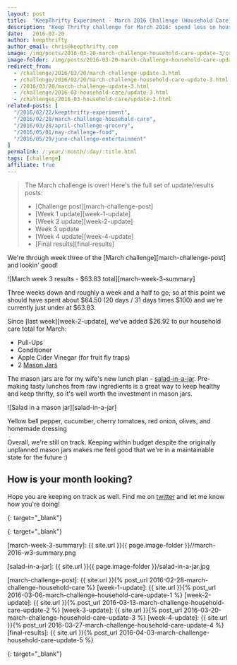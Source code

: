 ```yaml
---
layout: post
title:  "KeepThrifty Experiment - March 2016 Challenge (Household Care) - Week 3 Results"
description: "Keep Thrifty challenge for March 2016: spend less on household items; see our week 3 results"
date:   2016-03-20
author: keepthrifty
author_email: chris@keepthrifty.com
image: /img/posts/2016-03-20-march-challenge-household-care-update-3/coffee-jars.jpg
image-folder: /img/posts/2016-03-20-march-challenge-household-care-update-3
redirect_from:
  - /challenge/2016/03/20/march-challenge-update-3.html
  - /challenge/2016/03/20/march-challenge-household-care-update-3.html
  - /2016/03/20/march-challenge-update-3.html
  - /challenge/2016-03-household-care/update-3.html
  - /challenges/2016-03-household-care/update-3.html
related-posts: [
  "/2016/02/22/keepthrifty-experiment",
  "/2016/02/28/march-challenge-household-care",
  "/2016/03/28/april-challenge-grocery",
  "/2016/05/01/may-challenge-food",
  "/2016/05/29/june-challenge-entertainment"
]
permalink: /:year/:month/:day/:title.html
tags: [challenge]
affiliate: true
---
```


> The March challenge is over! Here's the full set of update/results posts:
>
>   - [Challenge post][march-challenge-post]
>   - [Week 1 update][week-1-update]
>   - [Week 2 update][week-2-update]
>   - Week 3 update
>   - [Week 4 update][week-4-update]
>   - [Final results][final-results]


We're through week three of the [March challenge][march-challenge-post] and lookin' good!

![March week 3 results - $63.83 total][march-week-3-summary]

Three weeks down and roughly a week and a half to go; so at this point we should have spent about $64.50 (20 days / 31 days times $100) and we're currently just under at $63.83.

Since [last week][week-2-update], we've added $26.92 to our household care total for March:

* Pull-Ups
* Conditioner
* Apple Cider Vinegar (for fruit fly traps)
* 2 [Mason Jars][mason-jars]

The mason jars are for my wife's new lunch plan - [salad-in-a-jar][salad-in-a-jar-video]. Pre-making tasty lunches from raw ingredients is a great way to keep healthy and keep thrifty, so it's well worth the investment in mason jars.

![Salad in a mason jar][salad-in-a-jar]
<div class="image-caption">Yellow bell pepper, cucumber, cherry tomatoes, red onion, olives, and homemade dressing</div>

Overall, we're still on track. Keeping within budget despite the originally unplanned mason jars makes me feel good that we're in a maintainable state for the future :)

## How is your month looking? #

Hope you are keeping on track as well. Find me on [twitter][twitter-profile] and let me know how you're doing!

[salad-in-a-jar-video]: https://www.youtube.com/watch?v=RRemVme-3wU
{: target="_blank"}

[twitter-profile]: http://www.twitter.com/keepthrifty
{: target="_blank"}

[march-week-3-summary]: {{ site.url }}{{ page.image-folder }}//march-2016-w3-summary.png

[salad-in-a-jar]: {{ site.url }}{{ page.image-folder }}/salad-in-a-jar.jpg

[march-challenge-post]: {{ site.url }}{% post_url 2016-02-28-march-challenge-household-care %}
[week-1-update]: {{ site.url }}{% post_url 2016-03-06-march-challenge-household-care-update-1 %}
[week-2-update]: {{ site.url }}{% post_url 2016-03-13-march-challenge-household-care-update-2 %}
[week-3-update]: {{ site.url }}{% post_url 2016-03-20-march-challenge-household-care-update-3 %}
[week-4-update]: {{ site.url }}{% post_url 2016-03-27-march-challenge-household-care-update-4 %}
[final-results]: {{ site.url }}{% post_url 2016-04-03-march-challenge-household-care-update-5 %}

[mason-jars]: http://amzn.to/203TlSw
{: target="_blank"}
